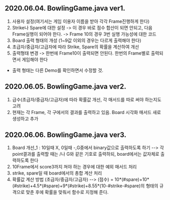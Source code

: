## 2020.06.04. BowlingGame.java ver1.
1. 사용자 설정(여기서는 게임 이용자 이름을 받아 각각 Frame진행하게 한다)
2. Strike나 Spare에 대한 설정 -> 이 경우 바로 점수 합산이 되면 안되고, 다음 Frame실행이 되어야 한다. 
                              -> Frame 10의 경우 3번 실행 가능성에 대한 코드
3. Board 출력 형태의 개성 (1~9값 이외의 경우는 다르게 출력해야 한다)
4. 초급자/중급자/고급자에 따라 Strike, Spare의 확률을 계산하여 개선
5. 출력형태 변경 -> 한번에 Frame10이 출력되면 안된다. 한번의 Frame별로 출력되면서 게임해야 한다
- 출력 형태는 다른 Demo를 확인하면서 수정할 것. 

## 2020.06.05. BowlingGame.java ver2.
1. 급수(초급자/중급자/고급자)에 따라 확률값 개선, 각 매서드를 따로 써야 하는지도 고려
2. 현재는 각 Frame, 각 구에서의 결과를 출력하고 있음. Board 시각화 매서드 새로 생성하고 추가

## 2020.06.06. BowlingGame.java ver3.
1. Board 개선_1 : 10일때 X, 0일때 -,G중에서 binary값으로 출력하도록 하기
   --> 각 point결과를 출력할 때는 /나 G와 같은 기호로 출력하되, board에서는 값자체로 출력하도록 한다
2. 10Frame에서 score3까지 쳐야 하는 경우에 대한 예외 매서드 처리
3. strike, spare일 때 board에서의 총합 계산 처리
4. 확률값 계산 방법 (초급자/중급자/고급자)
  --> (점수) = 10*(#spare)+10*(#strike)+4.5*(#spare)+9*(#strike)+8.55*(10-#strike-#spare)의 형태의 규격으로
  맞춘 후에 확률을 맞춰서 함수로 지정해 준다.
